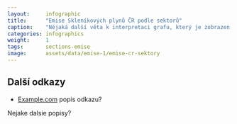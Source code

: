 ```yaml
---
layout:     infographic
title:      "Emise Skleníkových plynů ČR podle sektorů"
caption:    "Nějaká další věta k interpretaci grafu, který je zobrazen výše."
categories: infographics
weight:     1
tags:       sections-emise
image:      assets/data/emise-1/emise-cr-sektory
---
```


## Další odkazy

* [Example.com](https://example.com) popis odkazu?

Nejake dalsie popisy?
